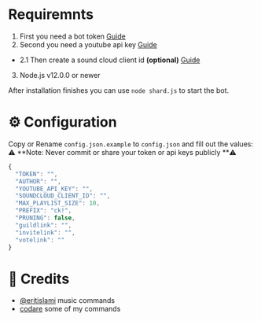 # Requiremnts

1. First you need a bot token [Guide](https://discordjs.guide/preparations/setting-up-a-bot-application.html#creating-your-bot "Click!")
2. Second you need a youtube api key  [Guide](https://developers.google.com/youtube/v3/getting-started "Click!")
+ 2.1 Then create a sound cloud client id **(optional)** [Guide](https://github.com/zackradisic/node-soundcloud-downloader#client-id "Click!")
3. Node.js v12.0.0 or newer


After installation finishes you can use `node shard.js` to start the bot.

# ⚙️ Configuration
Copy or Rename `config.json.example` to `config.json` and fill out the values:
⚠️ **Note: Never commit or share your token or api keys publicly **⚠️

```js
{
  "TOKEN": "",
  "AUTHOR": "",
  "YOUTUBE_API_KEY": "",
  "SOUNDCLOUD_CLIENT_ID": "",
  "MAX_PLAYLIST_SIZE": 10,
  "PREFIX": "ck!",
  "PRUNING": false,
  "guildlink": "",
  "invitelink": "",
  "votelink": ""
}
```
# 📝 Credits
+ [@eritislami](https://github.com/eritislami "Click!") music commands
+ [codare](https://discord.com/invite/codare "Click!") some of my commands
